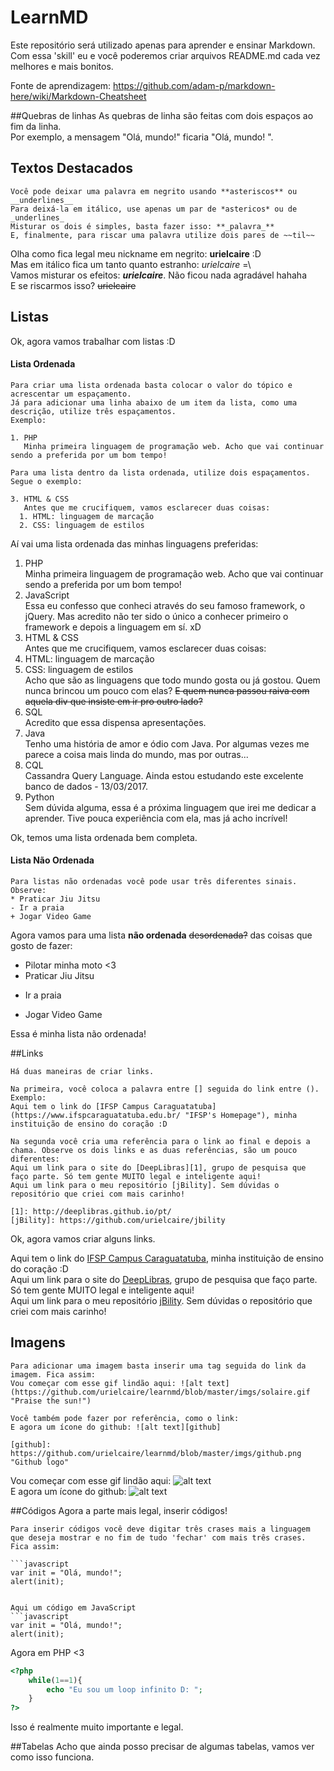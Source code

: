 # LearnMD
Este repositório será utilizado apenas para aprender e ensinar Markdown. Com essa 'skill' eu e você poderemos criar arquivos README.md
cada vez melhores e mais bonitos.

Fonte de aprendizagem: https://github.com/adam-p/markdown-here/wiki/Markdown-Cheatsheet

##Quebras de linhas
As quebras de linha são feitas com dois espaços ao fim da linha.  
Por exemplo, a mensagem "Olá, mundo!" ficaria "Olá, mundo!  ".

## Textos Destacados

```
Você pode deixar uma palavra em negrito usando **asteriscos** ou __underlines__
Para deixá-la em itálico, use apenas um par de *astericos* ou de _underlines_
Misturar os dois é simples, basta fazer isso: **_palavra_**
E, finalmente, para riscar uma palavra utilize dois pares de ~~til~~
```
Olha como fica legal meu nickname em negrito: **urielcaire** :D  
Mas em itálico fica um tanto quanto estranho:  _urielcaire_ =\  
Vamos misturar os efeitos: **_urielcaire_**. Não ficou nada agradável hahaha  
E se riscarmos isso? ~~urielcaire~~

## Listas
Ok, agora vamos trabalhar com listas :D

#### Lista Ordenada

```
Para criar uma lista ordenada basta colocar o valor do tópico e acrescentar um espaçamento.
Já para adicionar uma linha abaixo de um item da lista, como uma descrição, utilize três espaçamentos.
Exemplo:

1. PHP
   Minha primeira linguagem de programação web. Acho que vai continuar sendo a preferida por um bom tempo!

Para uma lista dentro da lista ordenada, utilize dois espaçamentos. Segue o exemplo:

3. HTML & CSS  
   Antes que me crucifiquem, vamos esclarecer duas coisas:
  1. HTML: linguagem de marcação
  2. CSS: linguagem de estilos 
```

Aí vai uma lista ordenada das minhas linguagens preferidas:

1. PHP  
   Minha primeira linguagem de programação web. Acho que vai continuar sendo a preferida por um bom tempo!  
2. JavaScript  
   Essa eu confesso que conheci através do seu famoso framework, o jQuery. Mas acredito não ter sido o único a conhecer primeiro o framework e depois a linguagem em sí. xD
3. HTML & CSS  
   Antes que me crucifiquem, vamos esclarecer duas coisas:
  1. HTML: linguagem de marcação
  2. CSS: linguagem de estilos  
   Acho que são as linguagens que todo mundo gosta ou já gostou. Quem nunca brincou um pouco com elas? ~~E quem nunca passou raiva com aquela div que insiste em ir pro outro lado?~~
4. SQL  
   Acredito que essa dispensa apresentações.
5. Java  
   Tenho uma história de amor e ódio com Java. Por algumas vezes me parece a coisa mais linda do mundo, mas por outras...
6. CQL   
   Cassandra Query Language. Ainda estou estudando este excelente banco de dados - 13/03/2017.
7. Python  
   Sem dúvida alguma, essa é a próxima linguagem que irei me dedicar a aprender. Tive pouca experiência com ela, mas já acho incrível!

Ok, temos uma lista ordenada bem completa.

#### Lista Não Ordenada

````
Para listas não ordenadas você pode usar três diferentes sinais. Observe:
* Praticar Jiu Jitsu
- Ir a praia
+ Jogar Video Game
````

Agora vamos para uma lista **não ordenada** ~~desordenada?~~ das coisas que gosto de fazer:

* Pilotar minha moto <3
* Praticar Jiu Jitsu
- Ir a praia
+ Jogar Video Game

Essa é minha lista não ordenada!

##Links
```
Há duas maneiras de criar links.

Na primeira, você coloca a palavra entre [] seguida do link entre (). Exemplo:
Aqui tem o link do [IFSP Campus Caraguatatuba](https://www.ifspcaraguatatuba.edu.br/ "IFSP's Homepage"), minha instituição de ensino do coração :D  

Na segunda você cria uma referência para o link ao final e depois a chama. Observe os dois links e as duas referências, são um pouco diferentes:
Aqui um link para o site do [DeepLibras][1], grupo de pesquisa que faço parte. Só tem gente MUITO legal e inteligente aqui!  
Aqui um link para o meu repositório [jBility]. Sem dúvidas o repositório que criei com mais carinho!

[1]: http://deeplibras.github.io/pt/
[jBility]: https://github.com/urielcaire/jbility
```

Ok, agora vamos criar alguns links.

Aqui tem o link do [IFSP Campus Caraguatatuba](https://www.ifspcaraguatatuba.edu.br/ "IFSP's Homepage"), minha instituição de ensino do coração :D  
Aqui um link para o site do [DeepLibras][1], grupo de pesquisa que faço parte. Só tem gente MUITO legal e inteligente aqui!  
Aqui um link para o meu repositório [jBility]. Sem dúvidas o repositório que criei com mais carinho!

[1]: http://deeplibras.github.io/pt/
[jBility]: https://github.com/urielcaire/jbility

## Imagens

```
Para adicionar uma imagem basta inserir uma tag seguida do link da imagem. Fica assim:
Vou começar com esse gif lindão aqui: ![alt text](https://github.com/urielcaire/learnmd/blob/master/imgs/solaire.gif "Praise the sun!")

Você também pode fazer por referência, como o link:
E agora um ícone do github: ![alt text][github]

[github]: https://github.com/urielcaire/learnmd/blob/master/imgs/github.png "Github logo"
```

Vou começar com esse gif lindão aqui: ![alt text](https://github.com/urielcaire/learnmd/blob/master/imgs/solaire.gif "Praise the sun!")  
E agora um ícone do github: ![alt text][github]

[github]: https://github.com/urielcaire/learnmd/blob/master/imgs/github.png "Github logo"

##Códigos
Agora a parte mais legal, inserir códigos!

```
Para inserir códigos você deve digitar três crases mais a linguagem que deseja mostrar e no fim de tudo 'fechar' com mais três crases.
Fica assim:

```javascript
var init = "Olá, mundo!";
alert(init);
```

```

Aqui um código em JavaScript
```javascript
var init = "Olá, mundo!";
alert(init);
```
Agora em PHP <3
```php
<?php
	while(1==1){
		echo "Eu sou um loop infinito D: ";
	}
?>
```  
Isso é realmente muito importante e legal.

##Tabelas
Acho que ainda posso precisar de algumas tabelas, vamos ver como isso funciona.